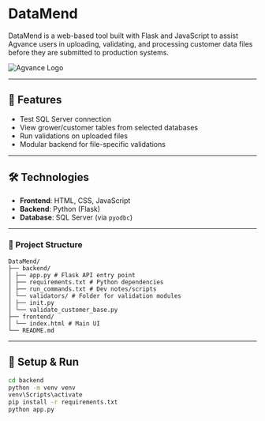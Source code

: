 # DataMend

DataMend is a web-based tool built with Flask and JavaScript to assist Agvance users in uploading, validating, and processing customer data files before they are submitted to production systems.

![Agvance Logo](https://cdn2.assets-servd.host/agvance-preview/production/logos/logo-agvance.svg)

---

## 🚀 Features

- Test SQL Server connection
- View grower/customer tables from selected databases
- Run validations on uploaded files
- Modular backend for file-specific validations

---

## 🛠️ Technologies

- **Frontend**: HTML, CSS, JavaScript
- **Backend**: Python (Flask)
- **Database**: SQL Server (via `pyodbc`)

---

### 📁 Project Structure
```
DataMend/
├── backend/
│ ├── app.py # Flask API entry point
│ ├── requirements.txt # Python dependencies
│ ├── run_commands.txt # Dev notes/scripts
│ └── validators/ # Folder for validation modules
│ ├── init.py
│ └── validate_customer_base.py
├── frontend/
│ └── index.html # Main UI
└── README.md
```


---

## 🧪 Setup & Run

```bash
cd backend
python -m venv venv
venv\Scripts\activate
pip install -r requirements.txt
python app.py





